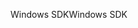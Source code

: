 <span data-ttu-id="5f516-101">Windows SDK</span><span class="sxs-lookup"><span data-stu-id="5f516-101">Windows SDK</span></span>